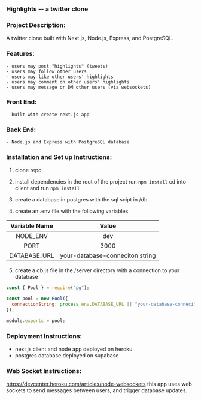### Highlights -- a twitter clone 


### Project Description:
A twitter clone built with Next.js, Node.js, Express, and PostgreSQL.

### Features:
    - users may post "highlights" (tweets)
    - users may follow other users
    - users may like other users' highlights
    - users may comment on other users' highlights
    - users may message or DM other users (via websockets)


### Front End: 
    - built with create next.js app

### Back End:
    - Node.js and Express with PostgreSQL database


### Installation and Set up Instructions:
1. clone repo
2. install dependencies
in the root of the project run `npm install`
cd into client and run `npm install`

3. create a database in postgres with the sql scipt in /db

4. create an .env file with the following variables

| Variable Name | Value |
| :---:   | :---: | 
| NODE_ENV | dev  |
| PORT | 3000 |
| DATABASE_URL | your-database-conneciton string |

5. create a db.js file in the /server directory with a connection to your database

```javascript
const { Pool } = require("pg");

const pool = new Pool({
  connectionString: process.env.DATABASE_URL || "your-database-conneciton string",
});

module.exports = pool;

```


### Deployment Instructions:
- next js client and node app deployed on heroku
- postgres database deployed on supabase

### Web Socket Instructions:
https://devcenter.heroku.com/articles/node-websockets
this app uses web sockets to send messages between users, and trigger database updates.

